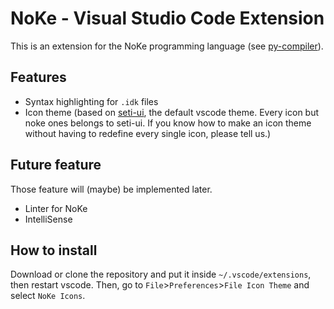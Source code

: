 # NoKe - Visual Studio Code Extension

This is an extension for the NoKe programming language (see [py-compiler](https://github.com/NoKe-Language/py-compiler)).

## Features
* Syntax highlighting for ``.idk`` files
* Icon theme (based on [seti-ui](https://github.com/jesseweed/seti-ui), the default vscode theme. Every icon but noke ones belongs to seti-ui. If you know how to make an icon theme without having to redefine every single icon, please tell us.)

## Future feature
Those feature will (maybe) be implemented later.
* Linter for NoKe
* IntelliSense

## How to install
Download or clone the repository and put it inside ``~/.vscode/extensions``, then restart vscode.
Then, go to ``File``>``Preferences``>``File Icon Theme`` and select ``NoKe Icons``.
